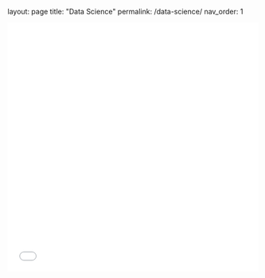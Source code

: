 layout: page
title: "Data Science"
permalink: /data-science/
nav_order: 1

<iframe src="/assets/img/Bokeh/MA_lo_0_10.html"
    sandbox="allow-same-origin allow-scripts"
    width="100%"
    height="500"
    scrolling="no"
    seamless="seamless"
    frameborder="0">
</iframe>
